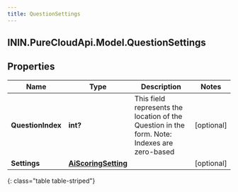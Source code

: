 ```yaml
---
title: QuestionSettings
---
```

## ININ.PureCloudApi.Model.QuestionSettings

## Properties

|Name | Type | Description | Notes|
|------------ | ------------- | ------------- | -------------|
| **QuestionIndex** | **int?** | This field represents the location of the Question in the form. Note: Indexes are zero-based | [optional] |
| **Settings** | [**AiScoringSetting**](AiScoringSetting.html) |  | [optional] |
{: class="table table-striped"}


